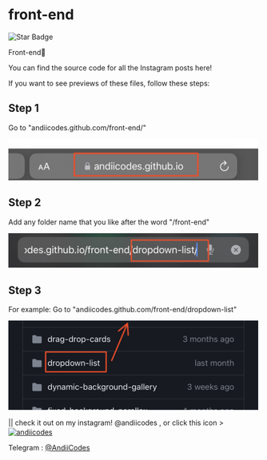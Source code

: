 # front-end

![Star Badge](https://img.shields.io/static/v1?label=%F0%9F%8C%9F&message=If%20Useful&style=style=flat&color=BC4E99)

Front-end🚀

You can find the source code for all the Instagram posts here!

If you want to see previews of these files, follow these steps:

## Step 1
Go to "andiicodes.github.com/front-end/"
<br>
<div>
  <img src="ignore/1.jpg" width="500" alt="Step 1">
</div>

## Step 2
Add any folder name that you like after the word "/front-end"
<br>
<div>
  <img src="ignore/2.jpg" width="500" alt="Step 2">
</div>

## Step 3
For example:
Go to "andiicodes.github.com/front-end/dropdown-list"
<br>
<div>
  <img src="ignore/3.jpg" width="500" alt="Step 3">
</div>


|| check it out on my instagram! @andiicodes , or click this icon > <a href="https://instagram.com/andiicodes" target="blank"><img align="center" src="https://raw.githubusercontent.com/rahuldkjain/github-profile-readme-generator/master/src/images/icons/Social/instagram.svg" alt="andiicodes" height="30" width="40" /></a>
</p>
Telegram : <a href="https://t.me/andiicodes" traget="_blank">@AndiiCodes</a>
